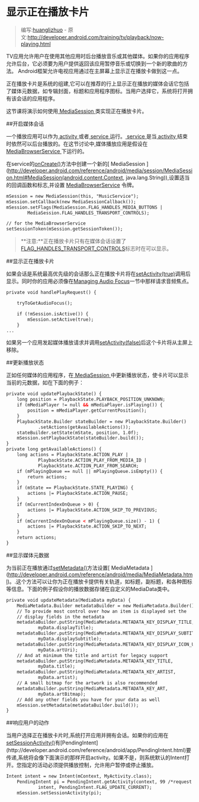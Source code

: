 # 显示正在播放卡片

> 编写:[huanglizhuo](https://github.com/huanglizhuo) - 原文:<http://developer.android.com/training/tv/playback/now-playing.html>

TV应用允许用户在使用其他应用时后台播放音乐或其他媒体。如果你的应用程序允许后台，它必须要为用户提供返回该应用暂停音乐或切换到一个新的歌曲的方法。 Android框架允许电视应用通过在主屏幕上显示正在播放卡做到这一点。

正在播放卡片是系统的组建,它可以在推荐的行上显示正在播放的媒体会话它包括了媒体元数据，如专辑封面，标题和应用程序图标。当用户选择它，系统将打开拥有该会话的应用程序。

这节课将演示如何使用[ MediaSession ](http://developer.android.com/reference/android/media/session/MediaSession.html) 类实现正在播放卡片。

##开启媒体会话

一个播放应用可以作为[ activity ](http://developer.android.com/guide/components/activities) 或者[ service ](http://developer.android.com/guide/components/services/index.html)运行。[ service ](http://developer.android.com/guide/components/services/index.html)是当[ activity ](http://developer.android.com/guide/components/activities) 结束时依然可以后台播放的。在这节讨论中,媒体播放应用是假设在[ MediaBrowserService ](http://developer.android.com/reference/android/service/media/MediaBrowserService.html)下运行的。

在service的[onCreate()](http://developer.android.com/reference/android/service/media/MediaBrowserService.html#onCreate())方法中创建一个新的[ MediaSession ](http://developer.android.com/reference/android/media/session/MediaSession.html#MediaSession(android.content.Context, java.lang.String)),设置适当的回调函数和标志,并设置 [MediaBrowserService](http://developer.android.com/reference/android/service/media/MediaBrowserService.html) 令牌。

```xml
mSession = new MediaSession(this, "MusicService");
mSession.setCallback(new MediaSessionCallback());
mSession.setFlags(MediaSession.FLAG_HANDLES_MEDIA_BUTTONS |
        MediaSession.FLAG_HANDLES_TRANSPORT_CONTROLS);

// for the MediaBrowserService
setSessionToken(mSession.getSessionToken());
```

> **注意:**正在播放卡片只有在媒体会话设置了[FLAG_HANDLES_TRANSPORT_CONTROLS](http://developer.android.com/reference/android/media/session/MediaSession.html#FLAG_HANDLES_TRANSPORT_CONTROLS)标志时在可以显示。

##显示正在播放卡片

如果会话是系统最高优先级的会话那么正在播放卡片将在[setActivity(true)](http://developer.android.com/reference/android/media/session/MediaSession.html#setActive(boolean))调用后显示。同时你的应用必须像在[Managing Audio Focus](http://developer.android.com/training/managing-audio/audio-focus/index.html)一节中那样请求音频焦点。

```xml
private void handlePlayRequest() {

    tryToGetAudioFocus();

    if (!mSession.isActive()) {
        mSession.setActive(true);
    }
...
```

如果另一个应用发起媒体播放请求并调用[setActivity(false)](http://developer.android.com/reference/android/media/session/MediaSession.html#setActive(boolean))后这个卡片将从主屏上移除。

##更新播放状态

正如任何媒体的应用程序，在[ MediaSession ](http://developer.android.com/reference/android/media/session/MediaSession.html)中更新播放状态，使卡片可以显示当前的元数据，如在下面的例子：

```xml
private void updatePlaybackState() {
    long position = PlaybackState.PLAYBACK_POSITION_UNKNOWN;
    if (mMediaPlayer != null && mMediaPlayer.isPlaying()) {
        position = mMediaPlayer.getCurrentPosition();
    }
    PlaybackState.Builder stateBuilder = new PlaybackState.Builder()
            .setActions(getAvailableActions());
    stateBuilder.setState(mState, position, 1.0f);
    mSession.setPlaybackState(stateBuilder.build());
}
private long getAvailableActions() {
    long actions = PlaybackState.ACTION_PLAY |
            PlaybackState.ACTION_PLAY_FROM_MEDIA_ID |
            PlaybackState.ACTION_PLAY_FROM_SEARCH;
    if (mPlayingQueue == null || mPlayingQueue.isEmpty()) {
        return actions;
    }
    if (mState == PlaybackState.STATE_PLAYING) {
        actions |= PlaybackState.ACTION_PAUSE;
    }
    if (mCurrentIndexOnQueue > 0) {
        actions |= PlaybackState.ACTION_SKIP_TO_PREVIOUS;
    }
    if (mCurrentIndexOnQueue < mPlayingQueue.size() - 1) {
        actions |= PlaybackState.ACTION_SKIP_TO_NEXT;
    }
    return actions;
}
```

##显示媒体元数据

为当前正在播放通过[setMetadata()](http://developer.android.com/reference/android/media/session/MediaSession.html#setMetadata(android.media.MediaMetadata))方法设置[  MediaMetadata ](http://developer.android.com/reference/android/media/MediaMetadata.html)。.这个方法可以让你为正在播放卡提供有关轨道，如标题，副标题，和各种图标等信息。下面的例子假设你的播放数据存储在自定义的MediaData类中。

```xml
private void updateMetadata(MediaData myData) {
    MediaMetadata.Builder metadataBuilder = new MediaMetadata.Builder();
    // To provide most control over how an item is displayed set the
    // display fields in the metadata
    metadataBuilder.putString(MediaMetadata.METADATA_KEY_DISPLAY_TITLE,
            myData.displayTitle);
    metadataBuilder.putString(MediaMetadata.METADATA_KEY_DISPLAY_SUBTITLE,
            myData.displaySubtitle);
    metadataBuilder.putString(MediaMetadata.METADATA_KEY_DISPLAY_ICON_URI,
            myData.artUri);
    // And at minimum the title and artist for legacy support
    metadataBuilder.putString(MediaMetadata.METADATA_KEY_TITLE,
            myData.title);
    metadataBuilder.putString(MediaMetadata.METADATA_KEY_ARTIST,
            myData.artist);
    // A small bitmap for the artwork is also recommended
    metadataBuilder.putString(MediaMetadata.METADATA_KEY_ART,
            myData.artBitmap);
    // Add any other fields you have for your data as well
    mSession.setMetadata(metadataBuilder.build());
}
```

##响应用户的动作

当用户选择正在播放卡片时,系统打开应用并拥有会话。如果你的应用在[setSessionActivity()](http://developer.android.com/reference/android/media/session/MediaSession.html#setSessionActivity(android.app.PendingIntent))有[PendingIntent](http://developer.android.com/reference/android/app/PendingIntent.html)要传递,系统将会像下面演示的那样开启activity。如果不是，则系统默认的Intent打开。您指定的活动必须提供播放控制，允许用户暂停或停止播放。

```xml
Intent intent = new Intent(mContext, MyActivity.class);
    PendingIntent pi = PendingIntent.getActivity(context, 99 /*request code*/,
            intent, PendingIntent.FLAG_UPDATE_CURRENT);
    mSession.setSessionActivity(pi);
```